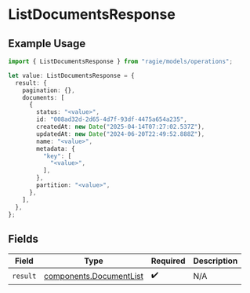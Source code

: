 # ListDocumentsResponse

## Example Usage

```typescript
import { ListDocumentsResponse } from "ragie/models/operations";

let value: ListDocumentsResponse = {
  result: {
    pagination: {},
    documents: [
      {
        status: "<value>",
        id: "008ad32d-2d65-4d7f-93df-4475a654a235",
        createdAt: new Date("2025-04-14T07:27:02.537Z"),
        updatedAt: new Date("2024-06-20T22:49:52.888Z"),
        name: "<value>",
        metadata: {
          "key": [
            "<value>",
          ],
        },
        partition: "<value>",
      },
    ],
  },
};
```

## Fields

| Field                                                              | Type                                                               | Required                                                           | Description                                                        |
| ------------------------------------------------------------------ | ------------------------------------------------------------------ | ------------------------------------------------------------------ | ------------------------------------------------------------------ |
| `result`                                                           | [components.DocumentList](../../models/components/documentlist.md) | :heavy_check_mark:                                                 | N/A                                                                |